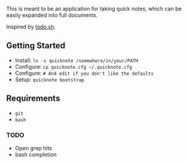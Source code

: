 This is meant to be an application for taking quick notes, which can be
easily expanded into full documents.

Inspired by [todo.sh](https://github.com/ginatrapani/todo.txt-cli).

## Getting Started ##

-   Install: `ln -s quicknote /somewhere/in/your/PATH`
-   Configure: `cp quicknote.cfg ~/.quicknote.cfg`
-   Configure: `# And edit if you don't like the defaults`
-   Setup: `quicknote bootstrap`

## Requirements ##

-   `git`
-   `bash`

### TODO ###

-   Open grep hits
-   bash completion
